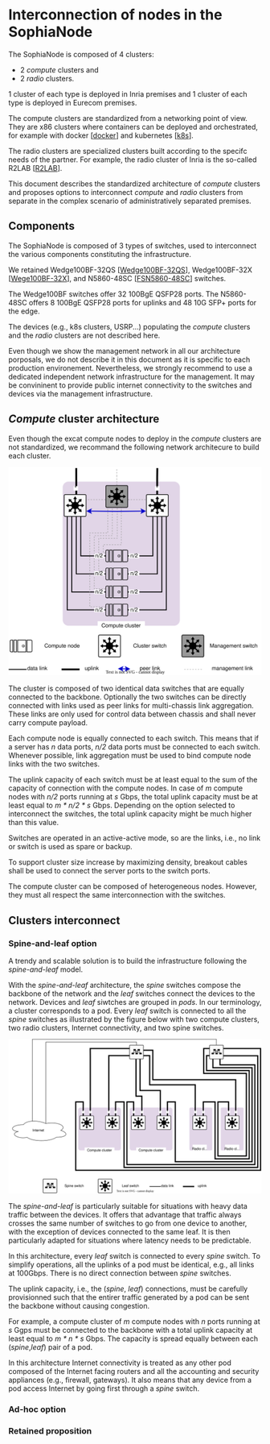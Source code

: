 # Interconnection of nodes in the SophiaNode

The SophiaNode is composed of 4 clusters:
 * 2 _compute_ clusters and
 * 2 _radio_ clusters.

1 cluster of each type is deployed in Inria premises and 1 cluster of each type
is deployed in Eurecom premises.

The compute clusters are standardized from a networking point of view. They are
x86 clusters where containers can be deployed and orchestrated, for example with
docker [[docker](https://www.docker.com)] and kubernetes
[[k8s](https://kubernetes.io)].

The radio clusters are specialized clusters built according to the specifc needs
of the partner. For example, the radio cluster of Inria is the so-called R2LAB
[[R2LAB](https://r2lab.inria.fr)]. 

This document describes the standardized architecture of _compute_ clusters and
proposes options to interconnect _compute_ and _radio_ clusters from separate in
the complex scenario of administratively separated premises.

## Components

The SophiaNode is composed of 3 types of switches, used to interconnect the
various components constituting the infrastructure.

We retained Wedge100BF-32QS [[Wedge100BF-32QS](https://www.edge-core.com/productsInfo.php?cls=1&cls2=5&cls3=181&id=770)],
Wedge100BF-32X [[Wege100BF-32X](https://www.edge-core.com/productsInfo.php?id=335)],
and N5860-48SC [[FSN5860-48SC](https://www.fs.com/de-en/products/110478.html)]
switches.

The Wedge100BF switches offer 32 100BgE QSFP28 ports. The N5860-48SC offers 8
100BgE QSFP28 ports for uplinks and 48 10G SFP+ ports for the edge.

The devices (e.g., k8s clusters, USRP...) populating the _compute_ clusters and
the _radio_ clusters are not described here.

Even though we show the management network in all our architecture porposals,
we do not describe it in this document as it is specific to each production
environement. Nevertheless, we strongly recommend to use a dedicated
independent network infrastructure for the management. It may be convininent to
provide public internet connectivity to the switches and devices via the
management infrastructure.


## _Compute_ cluster architecture

Even though the excat compute nodes to deploy in the _compute_ clusters are not
standardized, we recommand the following network architecure to build each
cluster.

![_Compute_ cluster](sophia_node-compute_cluster.svg)

The cluster is composed of two identical data switches that are equally
connected to the backbone. Optionally the two switches can be directly connected
with links used as peer links for multi-chassis link aggregation. These links
are only used for control data between chassis and shall never carry compute
payload.

Each compute node is equally connected to each switch. This means that if a
server has _n_ data ports, _n/2_ data ports must be connected to each switch.
Whenever possible, link aggregation must be used to bind compute node links
with the two switches.

The uplink capacity of each switch must be at least equal to the sum of the
capacity of connection with the compute nodes. In case of _m_ compute nodes with
_n/2_ ports running at _s_ Gbps, the total uplink capacity must be at least
equal to _m * n/2 * s_ Gbps. Depending on the option selected to interconnect
the switches, the total uplink capacity might be much higher than this value.

Switches are operated in an active-active mode, so are the links, i.e., no link
or switch is used as spare or backup.

To support cluster size increase by maximizing density, breakout cables shall
be used to connect the server ports to the switch ports.

The compute cluster can be composed of heterogeneous nodes. However,
they must all respect the same interconnection with the switches.

## Clusters interconnect

### Spine-and-leaf option

A trendy and scalable solution is to build the infrastructure following the 
_spine-and-leaf_ model.

With the _spine-and-leaf_ architecture, the _spine_ switches compose the
backbone of the network and the _leaf_ switches connect the devices to the
network. Devices and _leaf_ siwtches are grouped in _pods_. In our terminology,
a cluster corresponds to a pod. Every _leaf_ switch is connected to all the
_spine_ switches as illustrated by the figure below with two compute clusters,
two radio clusters, Internet connectivity, and two spine switches.

![Spine-and-leaf architecture](sophia_node-spine-leaf.svg)

The _spine-and-leaf_ is particularly suitable for situations with heavy data
traffic between the devices. It offers that advantage that traffic always
crosses  the same number of switches to go from one device to another, with the
exception of devices connected to the same leaf. It is then particularly adapted
for situations where latency needs to be predictable.

In this architecture, every _leaf_ switch is connected to every _spine_ switch.
To simplify operations, all the uplinks of a pod must be identical, e.g., all
links at 100Gbps. There is no direct connection between _spine_ switches.

The uplink capacity, i.e., the (_spine_, _leaf_) connections, must be
carefully provisionned such that the entirer traffic generated by a pod can be
sent the backbone without causing congestion.

For example, a compute cluster of _m_ compute nodes with _n_ ports running at
_s_ Ggps must be connected to the backbone with a total uplink capacity at least
equal to _m * n * s_ Gbps. The capacity is spread equally between each
(_spine_,_leaf_) pair of a pod.

In this architecture Internet connectivity is treated as any other pod composed
of the Internet facing routers and all the accounting and security appliances
(e.g., firewall, gateways). It also means that any device from a pod access
Internet by going first through a _spine_ switch.

### Ad-hoc option

### Retained proposition
